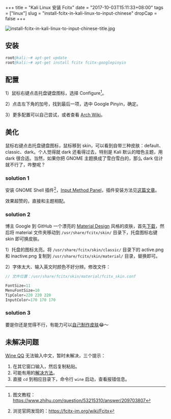 +++
title = "Kali Linux 安装 Fcitx"
date = "2017-10-03T15:11:33+08:00"
tags = ["linux"]
slug = "install-fcitx-in-kali-linux-to-input-chinese"
dropCap = false
+++

![install-fcitx-in-kali-linux-to-input-chinese-title.jpg](/images/install-fcitx-in-kali-linux-to-input-chinese-title.jpg "使用 Fcitx 在 Kali Linux 上优雅地输入中文")

## 安装

```s
root@kali:~# apt-get update
root@kali:~# apt-get install fcitx fcitx-googlepinyin
```

## 配置

1）鼠标右键点击托盘键盘图标，选择 Configure[^1]。

2）点击左下角的加号，找到最后一项，选中 Google Pinyin，确定。

3）更多配置可以自己尝试，或者查看 [Arch Wiki](https://wiki.archlinux.org/index.php/Fcitx)。

## 美化

鼠标右键点击托盘键盘图标，鼠标移到 skin，可以看到自带三种皮肤：default、classic、dark。个人觉得就 dark 还看得过去，特别是 Kali 默认的暗色主题，用 dark 很合适。当然，如果你把 GNOME 主题换成了雪白雪白的，那么 dark 估计就不行了，咋整呢？

### solution 1

安装 GNOME Shell 插件[^2]，[Input Method Panel](https://extensions.gnome.org/extension/261/kimpanel/)，插件安装方法见[这篇文章](/tech/how-to-install-gnome-shell-extensions/)。

效果超赞的，直接和主题相配。

### solution 2

博主 Google 到 GitHub 一个漂亮的 [Material Design](https://material.io/) 风格的皮肤，首先[下载](https://github.com/ootaharuki99/fcitx-skin-material)，然后将 material 文件夹移动到 `/usr/share/fcitx/skin/` 目录下，托盘图标右键 skin 即可换皮肤。

1）托盘的图标太亮。将 `/usr/share/fcitx/skin/classic/` 目录下的 active.png 和 inactive.png 复制到 `/usr/share/fcitx/skin/material/` 目录，替换即可。

2）字体太大、输入英文时颜色不好分辨。修改文件：

```c
// 文件位置：/usr/share/fcitx/skin/material/fcitx_skin.conf

FontSize=11
MenuFontSize=10
TipColor=220 220 220
InputColor=170 170 170
```

### solution 3

要是你还是觉得不行，有能力可以[自己制作皮肤](https://forum.suse.org.cn/viewtopic.php?f=16&t=731)😂～

## 未解决问题

[Wine QQ](https://phpcj.org/wineqq/) 无法输入中文，暂时未解决，三个提示：

1. 在其它窗口输入，然后复制粘贴。
2. 可能有用的[解决方法](https://wiki.archlinux.org/index.php/Tencent_QQ)。
3. 直接 `cd` 到相应目录下，命令行 `wine` 启动，查看报错信息。



[^1]: 图文教程：https://www.zhihu.com/question/53215310/answer/209703807
[^2]: 浏览官网发现的：https://fcitx-im.org/wiki/Fcitx
